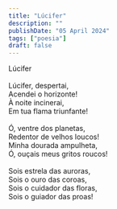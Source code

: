 ```yaml
---
title: "Lúcifer"
description: ""
publishDate: "05 April 2024"
tags: ["poesia"]
draft: false
---
```

Lúcifer<br>
<br>
Lúcifer, despertai,<br>
Acendei o horizonte!<br>
À noite incinerai,<br>
Em tua flama triunfante!<br>
<br>
Ó, ventre dos planetas,<br>
Redentor de velhos loucos!<br>
Minha dourada ampulheta,<br>
Ó, ouçais meus gritos roucos!<br>
<br>
Sois estrela das auroras,<br>
Sois o ouro das coroas,<br>
Sois o cuidador das floras,<br>
Sois o guiador das proas!<br>